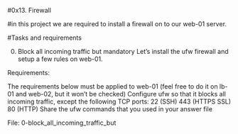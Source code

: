 #0x13. Firewall

#in this project we are required to install a firewall on to our web-01 server.

#Tasks and requirements

0. Block all incoming traffic but
mandatory
Let’s install the ufw firewall and setup a few rules on web-01.

Requirements:

The requirements below must be applied to web-01 (feel free to do it on lb-01 and web-02, but it won’t be checked)
Configure ufw so that it blocks all incoming traffic, except the following TCP ports:
22 (SSH)
443 (HTTPS SSL)
80 (HTTP)
Share the ufw commands that you used in your answer file

File: 0-block_all_incoming_traffic_but
